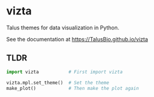 # vizta

Talus themes for data visualization in Python.

See the documentation at https://TalusBio.github.io/vizta

## TLDR

```python
import vizta           # First import vizta

vizta.mpl.set_theme()  # Set the theme
make_plot()            # Then make the plot again
```
